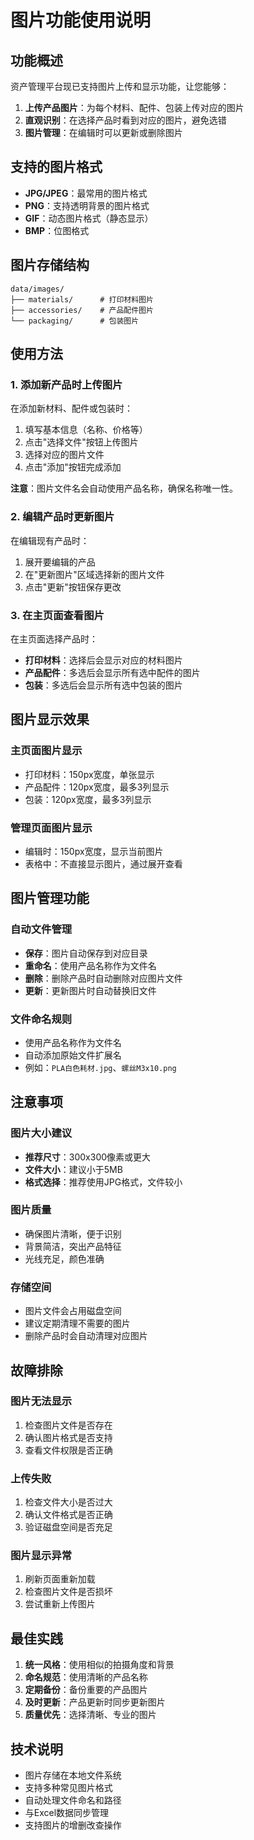 # 图片功能使用说明

## 功能概述

资产管理平台现已支持图片上传和显示功能，让您能够：

1. **上传产品图片**：为每个材料、配件、包装上传对应的图片
2. **直观识别**：在选择产品时看到对应的图片，避免选错
3. **图片管理**：在编辑时可以更新或删除图片

## 支持的图片格式

- **JPG/JPEG**：最常用的图片格式
- **PNG**：支持透明背景的图片格式
- **GIF**：动态图片格式（静态显示）
- **BMP**：位图格式

## 图片存储结构

```
data/images/
├── materials/      # 打印材料图片
├── accessories/    # 产品配件图片
└── packaging/      # 包装图片
```

## 使用方法

### 1. 添加新产品时上传图片

在添加新材料、配件或包装时：

1. 填写基本信息（名称、价格等）
2. 点击"选择文件"按钮上传图片
3. 选择对应的图片文件
4. 点击"添加"按钮完成添加

**注意**：图片文件名会自动使用产品名称，确保名称唯一性。

### 2. 编辑产品时更新图片

在编辑现有产品时：

1. 展开要编辑的产品
2. 在"更新图片"区域选择新的图片文件
3. 点击"更新"按钮保存更改

### 3. 在主页面查看图片

在主页面选择产品时：

- **打印材料**：选择后会显示对应的材料图片
- **产品配件**：多选后会显示所有选中配件的图片
- **包装**：多选后会显示所有选中包装的图片

## 图片显示效果

### 主页面图片显示
- 打印材料：150px宽度，单张显示
- 产品配件：120px宽度，最多3列显示
- 包装：120px宽度，最多3列显示

### 管理页面图片显示
- 编辑时：150px宽度，显示当前图片
- 表格中：不直接显示图片，通过展开查看

## 图片管理功能

### 自动文件管理
- **保存**：图片自动保存到对应目录
- **重命名**：使用产品名称作为文件名
- **删除**：删除产品时自动删除对应图片文件
- **更新**：更新图片时自动替换旧文件

### 文件命名规则
- 使用产品名称作为文件名
- 自动添加原始文件扩展名
- 例如：`PLA白色耗材.jpg`、`螺丝M3x10.png`

## 注意事项

### 图片大小建议
- **推荐尺寸**：300x300像素或更大
- **文件大小**：建议小于5MB
- **格式选择**：推荐使用JPG格式，文件较小

### 图片质量
- 确保图片清晰，便于识别
- 背景简洁，突出产品特征
- 光线充足，颜色准确

### 存储空间
- 图片文件会占用磁盘空间
- 建议定期清理不需要的图片
- 删除产品时会自动清理对应图片

## 故障排除

### 图片无法显示
1. 检查图片文件是否存在
2. 确认图片格式是否支持
3. 查看文件权限是否正确

### 上传失败
1. 检查文件大小是否过大
2. 确认文件格式是否正确
3. 验证磁盘空间是否充足

### 图片显示异常
1. 刷新页面重新加载
2. 检查图片文件是否损坏
3. 尝试重新上传图片

## 最佳实践

1. **统一风格**：使用相似的拍摄角度和背景
2. **命名规范**：使用清晰的产品名称
3. **定期备份**：备份重要的产品图片
4. **及时更新**：产品更新时同步更新图片
5. **质量优先**：选择清晰、专业的图片

## 技术说明

- 图片存储在本地文件系统
- 支持多种常见图片格式
- 自动处理文件命名和路径
- 与Excel数据同步管理
- 支持图片的增删改查操作 